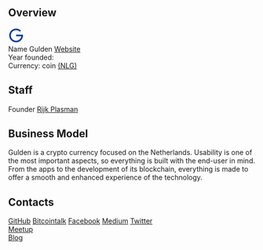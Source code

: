 ## Overview
   ![ logo](../projects/logo/gulden.png)  
    Name  Gulden 
    [Website](https://gulden.com/)  
    Year founded:  
    Currency: coin [(NLG)](https://coinmarketcap.com/currencies/gulden/)  
## Staff 
   Founder [ Rijk Plasman](../people/rijk_plasman.md)  

## Business Model
   Gulden is a crypto currency focused on the Netherlands. Usability is one of the most important aspects, so everything is built with the end-user in mind. From the apps to the development of its blockchain, everything is made to offer a smooth and enhanced experience of the technology.
## Contacts
   [GitHub](https://github.com/gulden) 
   [Bitcointalk](https://bitcointalk.org/index.php?topic=1577392.0) 
   [Facebook](https://facebook.com/gulden) 
   [Medium](https://medium.com/@Gulden) 
   [Twitter](https://twitter.com/gulden)  
   [Meetup](https://www.meetup.com/Gulden/)  
   [Blog](developer.gulden.com/blog)  
      
